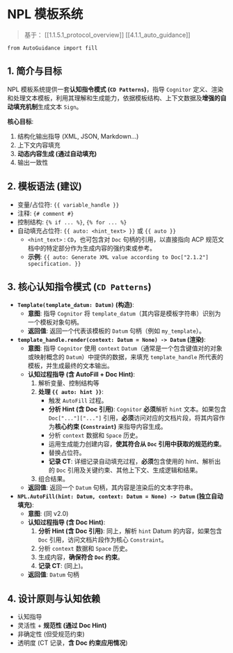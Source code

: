 # NPL 模板系统

> 基于： [[1.1.5.1_protocol_overview]] [[4.1.1_auto_guidance]]

```npl
from AutoGuidance import fill
```
## 1. 简介与目标

NPL 模板系统提供一套**认知指令模式 (`CD Patterns`)**，指导 `Cognitor` 定义、渲染和处理文本模板，利用其理解和生成能力，依据模板结构、上下文数据及**增强的自动填充机制**生成文本 `Sign`。

**核心目标**:

1. 结构化输出指导 (XML, JSON, Markdown...)
2. 上下文内容填充
3. **动态内容生成 (通过自动填充)**
4. 输出一致性

## 2. 模板语法 (建议)

- 变量/占位符: `{{ variable_handle }}`
- 注释: `{# comment #}`
- 控制结构: `{% if ... %}`, `{% for ... %}`
- 自动填充占位符: `{{ auto: <hint_text> }}` 或 `{{ auto }}`
    - `<hint_text>` : `CD`，也可包含对 `Doc` 句柄的引用，以直接指向 ACP 规范文档中的特定部分作为生成内容的强约束或参考。
    - **示例**: `{{ auto: Generate XML value according to Doc["2.1.2"] specification. }}`

## 3. 核心认知指令模式 (`CD Patterns`)

- **`Template(template_datum: Datum)` (构造)**:
    - **意图**: 指导 `Cognitor` 将 `template_datum`（其内容是模板字符串）识别为一个模板对象句柄。
    - **返回值**: 返回一个代表该模板的 `Datum` 句柄（例如 `my_template`）。
- **`template_handle.render(context: Datum = None) -> Datum` (渲染)**:
    - **意图**: 指导 `Cognitor` 使用 `context` `Datum`（通常是一个包含键值对的对象或映射概念的 `Datum`）中提供的数据，来填充 `template_handle` 所代表的模板，并生成最终的文本输出。
    - **认知过程指导 (含 AutoFill + Doc Hint)**:
        1. 解析变量、控制结构等
        2. **处理 `{{ auto: hint }}`**:
            - 触发 `AutoFill` 过程。
            - **分析 Hint (含 Doc 引用)**: `Cognitor` **必须**解析 `hint` 文本。如果包含 `Doc["..."]["..."]` 引用，**必须**访问对应的文档片段，将其内容作为**核心约束 (`Constraint`)** 来指导内容生成。
            - 分析 `context` 数据和 `Space` 历史。
            - 运用生成能力创建内容，**使其符合从 `Doc` 引用中获取的规范约束**。
            - 替换占位符。
            - **记录 CT**: 详细记录自动填充过程，**必须**包含使用的 hint、解析出的 `Doc` 引用及关键约束、其他上下文、生成逻辑和结果。
        3. 组合结果。
    - **返回值**: 返回一个 `Datum` 句柄，其内容是渲染后的文本字符串。
- **`NPL.AutoFill(hint: Datum, context: Datum = None) -> Datum` (独立自动填充)**:
    - **意图**: (同 v2.0)
    - **认知过程指导 (含 Doc Hint)**:
        1. **分析 Hint (含 Doc 引用)**: 同上，解析 `hint` Datum 的内容，如果包含 `Doc` 引用，访问文档片段作为核心 `Constraint`。
        2. 分析 `context` 数据和 `Space` 历史。
        3. 生成内容，**确保符合 `Doc` 约束**。
        4. **记录 CT**: (同上)。
    - **返回值**: `Datum` 句柄

## 4. 设计原则与认知依赖

- 认知指导
- 灵活性 + **规范性 (通过 Doc Hint)**
- 非确定性 (但受规范约束)
- 透明度 (CT 记录，**含 Doc 约束应用情况**)